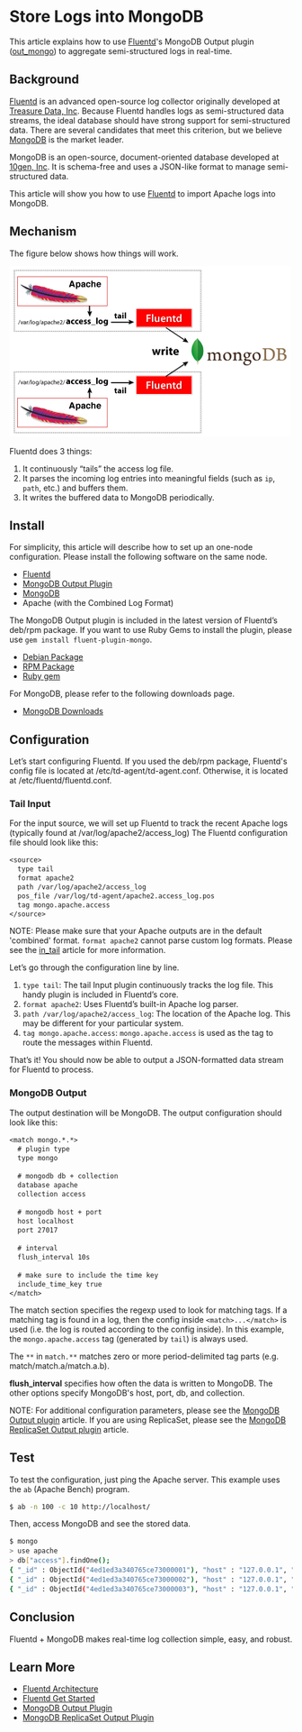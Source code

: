 # Store Logs into MongoDB

This article explains how to use [Fluentd](http://fluentd.org/)'s MongoDB Output plugin ([out_mongo](out_mongo)) to aggregate semi-structured logs in real-time.

## Background

[Fluentd](http://fluentd.org/) is an advanced open-source log collector originally developed at [Treasure Data, Inc](http://www.treasuredata.com/). Because Fluentd handles logs as semi-structured data streams, the ideal database should have strong support for semi-structured data. There are several candidates that meet this criterion, but we believe [MongoDB](http://www.mongodb.org/) is the market leader.

MongoDB is an open-source, document-oriented database developed at [10gen, Inc](http://www.10gen.com/). It is schema-free and uses a JSON-like format to manage semi-structured data.

This article will show you how to use [Fluentd](http://fluentd.org/) to import Apache logs into MongoDB.

## Mechanism

The figure below shows how things will work.


![](/images/apache-to-mongodb.png)

Fluentd does 3 things:

1. It continuously “tails” the access log file.
2. It parses the incoming log entries into meaningful fields (such as `ip`, `path`, etc.) and buffers them.
3. It writes the buffered data to MongoDB periodically.

## Install

For simplicity, this article will describe how to set up an one-node configuration. Please install the following software on the same node.

* [Fluentd](http://fluentd.org/)
* [MongoDB Output Plugin](out_mongo)
* [MongoDB](http://www.mongodb.org/)
* Apache (with the Combined Log Format)

The MongoDB Output plugin is included in the latest version of Fluentd’s deb/rpm package. If you want to use Ruby Gems to install the plugin, please use `gem install fluent-plugin-mongo`.

* [Debian Package](install-by-deb)
* [RPM Package](install-by-rpm)
* [Ruby gem](install-by-gem)

For MongoDB, please refer to the following downloads page.

* [MongoDB Downloads](http://www.mongodb.org/downloads)

## Configuration

Let’s start configuring Fluentd. If you used the deb/rpm package, Fluentd's config file is located at /etc/td-agent/td-agent.conf. Otherwise, it is located at /etc/fluentd/fluentd.conf.

### Tail Input

For the input source, we will set up Fluentd to track the recent Apache logs (typically found at /var/log/apache2/access_log) The Fluentd configuration file should look like this:


    <source>
      type tail
      format apache2
      path /var/log/apache2/access_log
      pos_file /var/log/td-agent/apache2.access_log.pos
      tag mongo.apache.access
    </source>

NOTE: Please make sure that your Apache outputs are in the default 'combined' format. `format apache2` cannot parse custom log formats. Please see the <a href="in_tail">in_tail</a> article for more information.

Let’s go through the configuration line by line.

1. `type tail`: The tail Input plugin continuously tracks the log file. This handy plugin is included in Fluentd’s core.
2. `format apache2`: Uses Fluentd’s built-in Apache log parser.
3. `path /var/log/apache2/access_log`: The location of the Apache log. This may be different for your particular system.
4. `tag mongo.apache.access`: `mongo.apache.access` is used as the tag to route the messages within Fluentd.

That’s it! You should now be able to output a JSON-formatted data stream for Fluentd to process.

### MongoDB Output

The output destination will be MongoDB. The output configuration should look like this:


    <match mongo.*.*>
      # plugin type
      type mongo

      # mongodb db + collection
      database apache
      collection access

      # mongodb host + port
      host localhost
      port 27017

      # interval
      flush_interval 10s

      # make sure to include the time key
      include_time_key true
    </match>

The match section specifies the regexp used to look for matching tags. If a matching tag is found in a log, then the config inside `<match>...</match>` is used (i.e. the log is routed according to the config inside). In this example, the `mongo.apache.access` tag (generated by `tail`) is always used.

The `**` in `match.**` matches zero or more period-delimited tag parts (e.g. match/match.a/match.a.b).

**flush_interval** specifies how often the data is written to MongoDB. The other options specify MongoDB's host, port, db, and collection.

NOTE: For additional configuration parameters, please see the <a href="out_mongo">MongoDB Output plugin</a> article. If you are using ReplicaSet, please see the <a href="out_mongo_replset">MongoDB ReplicaSet Output plugin</a> article.

## Test

To test the configuration, just ping the Apache server. This example uses the `ab` (Apache Bench) program.

```bash
$ ab -n 100 -c 10 http://localhost/
```

Then, access MongoDB and see the stored data.

```bash
$ mongo
> use apache
> db["access"].findOne();
{ "_id" : ObjectId("4ed1ed3a340765ce73000001"), "host" : "127.0.0.1", "user" : "-", "method" : "GET", "path" : "/", "code" : "200", "size" : "44", "time" : ISODate("2011-11-27T07:56:27Z") }
{ "_id" : ObjectId("4ed1ed3a340765ce73000002"), "host" : "127.0.0.1", "user" : "-", "method" : "GET", "path" : "/", "code" : "200", "size" : "44", "time" : ISODate("2011-11-27T07:56:34Z") }
{ "_id" : ObjectId("4ed1ed3a340765ce73000003"), "host" : "127.0.0.1", "user" : "-", "method" : "GET", "path" : "/", "code" : "200", "size" : "44", "time" : ISODate("2011-11-27T07:56:34Z") }
```

## Conclusion

Fluentd + MongoDB makes real-time log collection simple, easy, and robust.

## Learn More

- [Fluentd Architecture](architecture)
- [Fluentd Get Started](quickstart)
- [MongoDB Output Plugin](out_mongo)
- [MongoDB ReplicaSet Output Plugin](out_mongo_replset)
